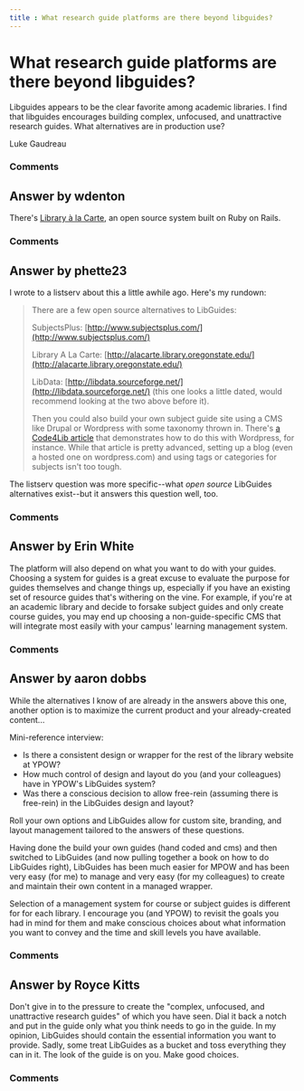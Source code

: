 ```yaml
---
title : What research guide platforms are there beyond libguides?
---
```

What research guide platforms are there beyond libguides?
=====================
Libguides appears to be the clear favorite among academic libraries. I
find that libguides encourages building complex, unfocused, and
unattractive research guides. What alternatives are in production use?

Luke Gaudreau

### Comments ###


Answer by wdenton
----------------
There's [Library à la Carte](http://alacarte.library.oregonstate.edu/),
an open source system built on Ruby on Rails.

### Comments ###

Answer by phette23
----------------
I wrote to a listserv about this a little awhile ago. Here's my rundown:

> There are a few open source alternatives to LibGuides:
>
> SubjectsPlus:
> [http://www.subjectsplus.com/](http://www.subjectsplus.com/)
>
> Library A La Carte:
> [http://alacarte.library.oregonstate.edu/](http://alacarte.library.oregonstate.edu/)
>
> LibData:
> [http://libdata.sourceforge.net/](http://libdata.sourceforge.net/)
> (this one looks a little dated, would recommend looking at the two
> above before it).
>
> Then you could also build your own subject guide site using a CMS like
> Drupal or Wordpress with some taxonomy thrown in. There's [a Code4Lib
> article](http://journal.code4lib.org/articles/76) that demonstrates
> how to do this with Wordpress, for instance. While that article is
> pretty advanced, setting up a blog (even a hosted one on
> wordpress.com) and using tags or categories for subjects isn't too
> tough.

The listserv question was more specific--what *open source* LibGuides
alternatives exist--but it answers this question well, too.

### Comments ###

Answer by Erin White
----------------
The platform will also depend on what you want to do with your guides.
Choosing a system for guides is a great excuse to evaluate the purpose
for guides themselves and change things up, especially if you have an
existing set of resource guides that's withering on the vine. For
example, if you're at an academic library and decide to forsake subject
guides and only create course guides, you may end up choosing a
non-guide-specific CMS that will integrate most easily with your campus'
learning management system.

### Comments ###

Answer by aaron dobbs
----------------
While the alternatives I know of are already in the answers above this
one, another option is to maximize the current product and your
already-created content...

Mini-reference interview:

-   Is there a consistent design or wrapper for the rest of the library
    website at YPOW?
-   How much control of design and layout do you (and your colleagues)
    have in YPOW's LibGuides system?
-   Was there a conscious decision to allow free-rein (assuming there is
    free-rein) in the LibGuides design and layout?

Roll your own options and LibGuides allow for custom site, branding, and
layout management tailored to the answers of these questions.

Having done the build your own guides (hand coded and cms) and then
switched to LibGuides (and now pulling together a book on how to do
LibGuides right), LibGuides has been much easier for MPOW and has been
very easy (for me) to manage and very easy (for my colleagues) to create
and maintain their own content in a managed wrapper.

Selection of a management system for course or subject guides is
different for for each library. I encourage you (and YPOW) to revisit
the goals you had in mind for them and make conscious choices about what
information you want to convey and the time and skill levels you have
available.

### Comments ###

Answer by Royce Kitts
----------------
Don't give in to the pressure to create the "complex, unfocused, and
unattractive research guides" of which you have seen. Dial it back a
notch and put in the guide only what you think needs to go in the guide.
In my opinion, LibGuides should contain the essential information you
want to provide. Sadly, some treat LibGuides as a bucket and toss
everything they can in it. The look of the guide is on you. Make good
choices.

### Comments ###

